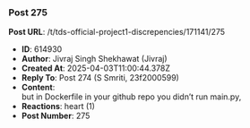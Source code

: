 ### Post 275
**Post URL**: /t/tds-official-project1-discrepencies/171141/275
- **ID**: 614930
- **Author**: Jivraj Singh Shekhawat (Jivraj)
- **Created At**: 2025-04-03T11:00:44.378Z
- **Reply To**: Post 274 (S Smriti, 23f2000599)
- **Content**:  
  but in Dockerfile in your github repo you didn’t run main.py,
- **Reactions**: heart (1)
- **Post Number**: 275

